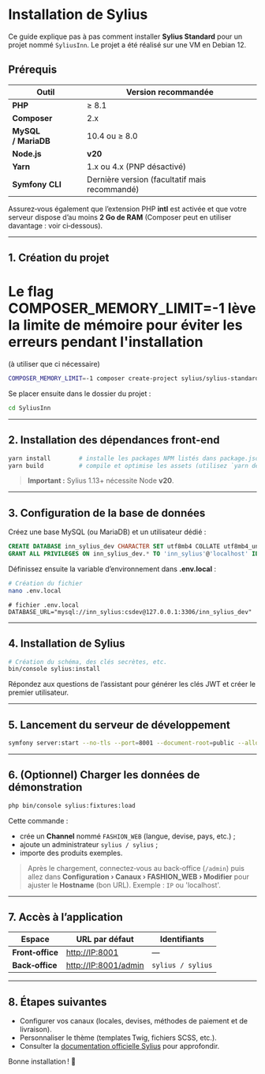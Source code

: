 # Installation de Sylius

Ce guide explique pas à pas comment installer **Sylius Standard** pour un projet nommé `SyliusInn`. Le projet a été réalisé sur une VM en Debian 12.

## Prérequis

| Outil               | Version recommandée                           |
| ------------------- | --------------------------------------------- |
| **PHP**             | ≥ 8.1                                         |
| **Composer**        | 2.x                                           |
| **MySQL / MariaDB** | 10.4 ou ≥ 8.0                                 |
| **Node.js**         | **v20**                                       |
| **Yarn**            | 1.x ou 4.x (PNP désactivé)                    |
| **Symfony CLI**     | Dernière version (facultatif mais recommandé) |

Assurez‑vous également que l’extension PHP **intl** est activée et que votre serveur dispose d’au moins **2 Go de RAM** (Composer peut en utiliser davantage : voir ci‑dessous).

---

## 1. Création du projet


# Le flag COMPOSER_MEMORY_LIMIT=-1 lève la limite de mémoire pour éviter les erreurs pendant l'installation
(à utiliser que ci nécessaire)
```bash
COMPOSER_MEMORY_LIMIT=-1 composer create-project sylius/sylius-standard SyliusInn
```
Se placer ensuite dans le dossier du projet : 

```bash
cd SyliusInn
```

---

## 2. Installation des dépendances front‑end

```bash
yarn install        # installe les packages NPM listés dans package.json
yarn build          # compile et optimise les assets (utilisez `yarn dev` pour un build non minifié)
```

> **Important :** Sylius 1.13+ nécessite Node **v20**.

---

## 3. Configuration de la base de données

Créez une base MySQL (ou MariaDB) et un utilisateur dédié :

```sql
CREATE DATABASE inn_sylius_dev CHARACTER SET utf8mb4 COLLATE utf8mb4_unicode_ci;
GRANT ALL PRIVILEGES ON inn_sylius_dev.* TO 'inn_sylius'@'localhost' IDENTIFIED BY 'csdev';
```

Définissez ensuite la variable d’environnement dans **.env.local** :

```bash
# Création du fichier
nano .env.local
```

```dotenv
# fichier .env.local
DATABASE_URL="mysql://inn_sylius:csdev@127.0.0.1:3306/inn_sylius_dev"
```

---

## 4. Installation de Sylius

```bash
# Création du schéma, des clés secrètes, etc.
bin/console sylius:install
```

Répondez aux questions de l’assistant pour générer les clés JWT et créer le premier utilisateur.

---

## 5. Lancement du serveur de développement

```bash
symfony server:start --no-tls --port=8001 --document-root=public --allow-all-ip
```

---

## 6. (Optionnel) Charger les données de démonstration

```bash
php bin/console sylius:fixtures:load
```

Cette commande :

- crée un **Channel** nommé `FASHION_WEB` (langue, devise, pays, etc.) ;
- ajoute un administrateur `sylius / sylius` ;
- importe des produits exemples.

> Après le chargement, connectez‑vous au back‑office (`/admin`) puis allez dans **Configuration › Canaux › FASHION\_WEB › Modifier** pour ajuster le **Hostname** (bon URL). Exemple : `IP` ou 'localhost'.

---

## 7. Accès à l’application

| Espace           | URL par défaut                                                     | Identifiants      |
| ---------------- | ------------------------------------------------------------------ | ----------------- |
| **Front‑office** | [http://IP:8001](http://IP:8001)             | —                 |
| **Back‑office**  | [http://IP:8001/admin](http://IP:8001/admin) | `sylius / sylius` |

---

## 8. Étapes suivantes

- Configurer vos canaux (locales, devises, méthodes de paiement et de livraison).
- Personnaliser le thème (templates Twig, fichiers SCSS, etc.).
- Consulter la [documentation officielle Sylius](https://docs.sylius.com) pour approfondir.

Bonne installation ! 🚀


